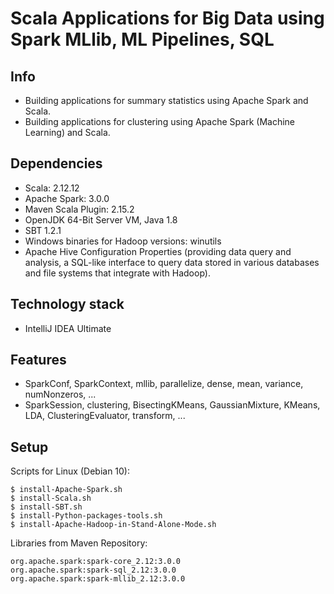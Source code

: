 # Scala Applications for Big Data using Spark MLlib, ML Pipelines, SQL

## Info
* Building applications for summary statistics using Apache Spark and Scala.
* Building applications for clustering using Apache Spark (Machine Learning) and Scala.
	
## Dependencies
* Scala: 2.12.12
* Apache Spark: 3.0.0 
* Maven Scala Plugin: 2.15.2
* OpenJDK 64-Bit Server VM, Java 1.8
* SBT 1.2.1
* Windows binaries for Hadoop versions: winutils
* Apache Hive Configuration Properties (providing data query and analysis, a SQL-like interface to query data stored in various databases and file systems that integrate with Hadoop).

## Technology stack
* IntelliJ IDEA Ultimate

## Features
* SparkConf, SparkContext, mllib, parallelize, dense, mean, variance, numNonzeros, ...
* SparkSession, clustering, BisectingKMeans, GaussianMixture, KMeans, LDA, ClusteringEvaluator, transform, ...

## Setup
Scripts for Linux (Debian 10):

```
$ install-Apache-Spark.sh
$ install-Scala.sh
$ install-SBT.sh
$ install-Python-packages-tools.sh
$ install-Apache-Hadoop-in-Stand-Alone-Mode.sh
```

Libraries from Maven Repository:

```
org.apache.spark:spark-core_2.12:3.0.0
org.apache.spark:spark-sql_2.12:3.0.0
org.apache.spark:spark-mllib_2.12:3.0.0
```

